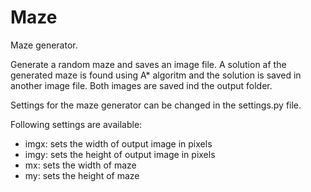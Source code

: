 # Maze
Maze generator.

Generate a random maze and saves an image file. A solution af the generated maze is found using A* algoritm and the solution is saved in another image file. Both images are saved ind the output folder.

Settings for the maze generator can be changed in the settings.py file.

Following settings are available:

- imgx: sets the width of output image in pixels
- imgy: sets the height of output image in pixels
- mx: sets the width of maze
- my: sets the height of maze
